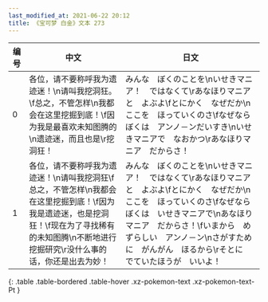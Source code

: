 ```yaml
---
last_modified_at: 2021-06-22 20:12
title: 《宝可梦 白金》文本 273
---
```

| 编号 | 中文 | 日文 |
| ---- | ---- | ---- |
| 0 | 各位，请不要称呼我为遗迹迷！\n请叫我挖洞狂。\f总之，不管怎样\n我都会在这里挖掘到底！\f因为我是最喜欢未知图腾的\n遗迹迷，而且也是\r挖洞狂！ | みんな　ぼくのことを\nいせきマニア！　ではなくて\rあなほりマニアと　よぶよ\fとにかく　なぜだか\nここを　ほっていくのさ\fなぜなら　ぼくは　アンノ－ンだいすき\nいせきマニアで　なおかつ\rあなほりマニア　だからさ！ |
| 1 | 各位，请不要称呼我为遗迹迷！\n请叫我挖洞狂\f总之，不管怎样\n我都会在这里挖掘到底！\f因为我是遗迹迷，也是挖洞狂！\f现在为了寻找稀有的未知图腾\n不断地进行挖掘研究\r没什么事的话，你还是出去为妙！ | みんな　ぼくのことを\nいせきマニア！　ではなくて\rあなほりマニアと　よぶよ\fとにかく　なぜだか\nここを　ほっていくのさ\fなぜなら　ぼくは　いせきマニアで\nあなほりマニア　だからさ！\fいまから　めずらしい　アンノ－ン\nさがすために　がんがん　ほるから\rそとに　でていたほうが　いいよ！ |
{: .table .table-bordered .table-hover .xz-pokemon-text .xz-pokemon-text-Pt }